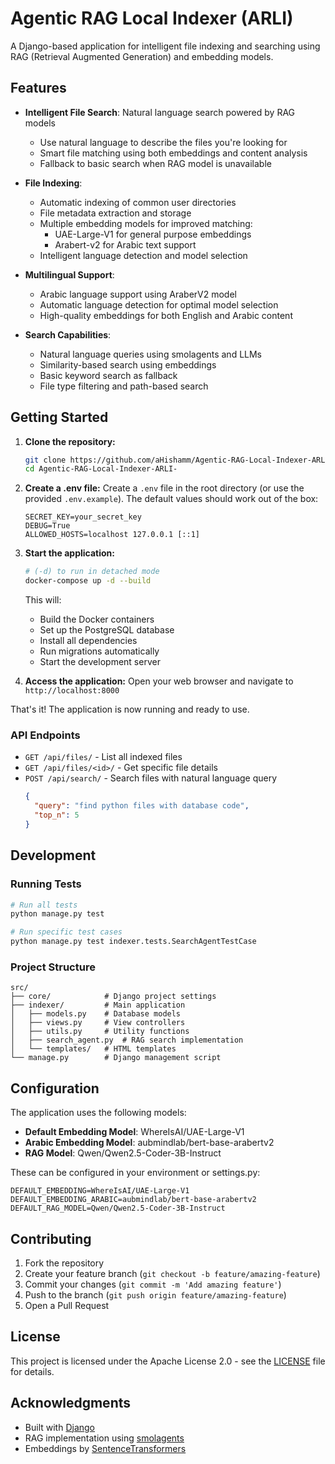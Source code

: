 # Agentic RAG Local Indexer (ARLI)

A Django-based application for intelligent file indexing and searching using RAG (Retrieval Augmented Generation) and embedding models.

## Features

- **Intelligent File Search**: Natural language search powered by RAG models
  - Use natural language to describe the files you're looking for
  - Smart file matching using both embeddings and content analysis
  - Fallback to basic search when RAG model is unavailable
  
- **File Indexing**:
  - Automatic indexing of common user directories
  - File metadata extraction and storage
  - Multiple embedding models for improved matching:
    - UAE-Large-V1 for general purpose embeddings
    - Arabert-v2 for Arabic text support
  - Intelligent language detection and model selection
  
- **Multilingual Support**:
  - Arabic language support using AraberV2 model
  - Automatic language detection for optimal model selection
  - High-quality embeddings for both English and Arabic content
  
- **Search Capabilities**:
  - Natural language queries using smolagents and LLMs
  - Similarity-based search using embeddings
  - Basic keyword search as fallback
  - File type filtering and path-based search

## Getting Started

1. **Clone the repository:**
   ```bash
   git clone https://github.com/aHishamm/Agentic-RAG-Local-Indexer-ARLI-.git
   cd Agentic-RAG-Local-Indexer-ARLI-
   ```

2. **Create a .env file:**
   Create a `.env` file in the root directory (or use the provided `.env.example`). The default values should work out of the box:
   ```env
   SECRET_KEY=your_secret_key
   DEBUG=True
   ALLOWED_HOSTS=localhost 127.0.0.1 [::1]
   ```

3. **Start the application:**
   ```bash
   # (-d) to run in detached mode 
   docker-compose up -d --build  

   ```
   This will:
   - Build the Docker containers
   - Set up the PostgreSQL database
   - Install all dependencies
   - Run migrations automatically
   - Start the development server

4. **Access the application:**
   Open your web browser and navigate to `http://localhost:8000`

That's it! The application is now running and ready to use.

### API Endpoints

- `GET /api/files/` - List all indexed files
- `GET /api/files/<id>/` - Get specific file details
- `POST /api/search/` - Search files with natural language query
  ```json
  {
    "query": "find python files with database code",
    "top_n": 5
  }
  ```

## Development

### Running Tests

```bash
# Run all tests
python manage.py test

# Run specific test cases
python manage.py test indexer.tests.SearchAgentTestCase
```

### Project Structure

```
src/
├── core/            # Django project settings
├── indexer/         # Main application
│   ├── models.py    # Database models
│   ├── views.py     # View controllers
│   ├── utils.py     # Utility functions
│   ├── search_agent.py  # RAG search implementation
│   └── templates/   # HTML templates
└── manage.py        # Django management script
```

## Configuration

The application uses the following models:

- **Default Embedding Model**: WhereIsAI/UAE-Large-V1
- **Arabic Embedding Model**: aubmindlab/bert-base-arabertv2
- **RAG Model**: Qwen/Qwen2.5-Coder-3B-Instruct

These can be configured in your environment or settings.py:

```env
DEFAULT_EMBEDDING=WhereIsAI/UAE-Large-V1
DEFAULT_EMBEDDING_ARABIC=aubmindlab/bert-base-arabertv2
DEFAULT_RAG_MODEL=Qwen/Qwen2.5-Coder-3B-Instruct
```

## Contributing

1. Fork the repository
2. Create your feature branch (`git checkout -b feature/amazing-feature`)
3. Commit your changes (`git commit -m 'Add amazing feature'`)
4. Push to the branch (`git push origin feature/amazing-feature`)
5. Open a Pull Request

## License

This project is licensed under the Apache License 2.0 - see the [LICENSE](LICENSE) file for details.

## Acknowledgments

- Built with [Django](https://www.djangoproject.com/)
- RAG implementation using [smolagents](https://github.com/huggingface/smolagents)
- Embeddings by [SentenceTransformers](https://www.sbert.net/)